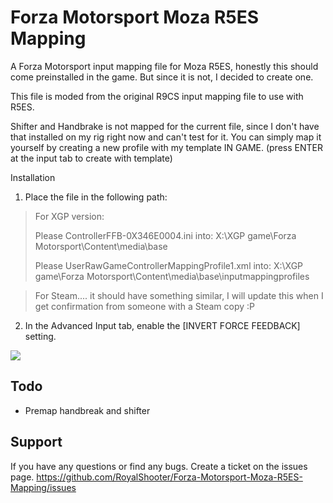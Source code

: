 # Forza Motorsport Moza R5ES Mapping

A Forza Motorsport input mapping file for Moza R5ES, honestly this should come preinstalled in the game. But since it is not, I decided to create one.

This file is moded from the original R9CS input mapping file to use with R5ES.

Shifter and Handbrake is not mapped for the current file, since I don't have that installed on my rig right now and can't test for it. You can simply map it yourself by creating a new profile with my template IN GAME. (press ENTER at the input tab to create with template)

Installation

1. Place the file in the following path:
  

> For XGP version:
> 
> Please ControllerFFB-0X346E0004.ini into:
> X:\XGP game\Forza Motorsport\Content\media\base
> 
> Please UserRawGameControllerMappingProfile1.xml into:
> X:\XGP game\Forza Motorsport\Content\media\base\inputmappingprofiles

> For Steam.... it should have something similar, I will update this when I get confirmation from someone with a Steam copy :P

2. In the Advanced Input tab, enable the [INVERT FORCE FEEDBACK] setting.
  

![](https://imgur.com/yZMwPn4.png)

## Todo

- Premap handbreak and shifter

## Support

If you have any questions or find any bugs. Create a ticket on the issues page.
https://github.com/RoyalShooter/Forza-Motorsport-Moza-R5ES-Mapping/issues
